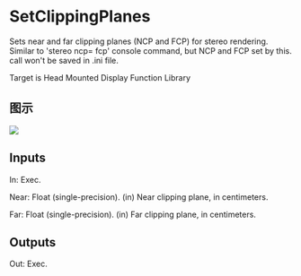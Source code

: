 # SetClippingPlanes

Sets near and far clipping planes (NCP and FCP) for stereo rendering. Similar to 'stereo ncp= fcp' console command, but NCP and FCP set by this. call won't be saved in .ini file.

Target is Head Mounted Display Function Library

## 图示

![]($-20221218-19240790.png)

## Inputs

In: Exec.

Near: Float (single-precision). (in) Near clipping plane, in centimeters.

Far: Float (single-precision). (in) Far clipping plane, in centimeters.  

## Outputs

Out: Exec.

